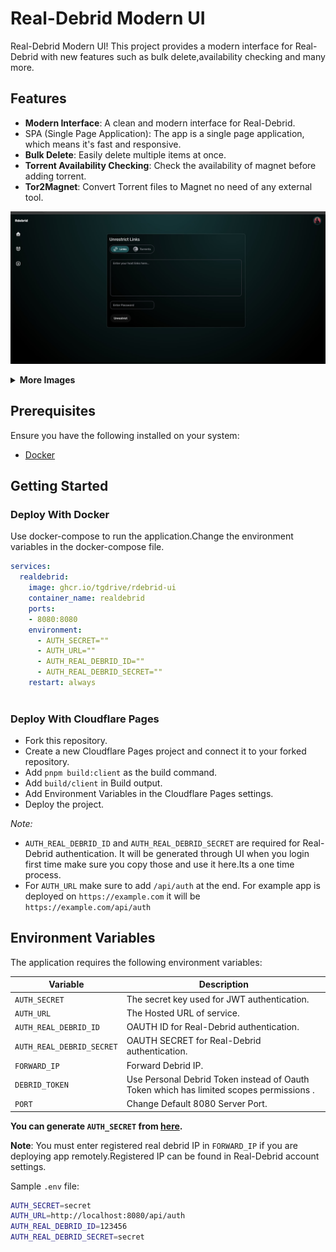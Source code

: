 # Real-Debrid Modern UI

 Real-Debrid Modern UI! This project provides a modern interface for Real-Debrid with new features such as bulk delete,availability checking and many more.

## Features

- **Modern Interface**: A clean and modern interface for Real-Debrid.
- SPA (Single Page Application): The app is a single page application, which means it's fast and responsive.
- **Bulk Delete**: Easily delete multiple items at once.
- **Torrent Availability Checking**: Check the availability of magnet before adding torrent.
- **Tor2Magnet**: Convert Torrent files to Magnet no need of any external tool.

![demo](./demos/demo1.jpg)

<details>
<summary><b>More Images</b></summary>

![demo2](./demos/demo2.jpg)
![demo3](./demos/demo4.jpg)

</details>

## Prerequisites

Ensure you have the following installed on your system:
- [Docker](https://www.docker.com/get-started)

## Getting Started

### Deploy With Docker

Use docker-compose to run the application.Change the environment variables in the docker-compose file.

```yml
services:
  realdebrid:
    image: ghcr.io/tgdrive/rdebrid-ui
    container_name: realdebrid
    ports:
    - 8080:8080
    environment:
      - AUTH_SECRET=""
      - AUTH_URL=""
      - AUTH_REAL_DEBRID_ID=""
      - AUTH_REAL_DEBRID_SECRET=""
    restart: always
    
```

### Deploy With Cloudflare Pages
- Fork this repository.
- Create a new Cloudflare Pages project and connect it to your forked repository.
- Add `pnpm build:client` as the build command.
- Add `build/client` in Build output.
- Add Environment Variables in the Cloudflare Pages settings.
- Deploy the project.

**Note*:*
- `AUTH_REAL_DEBRID_ID` and `AUTH_REAL_DEBRID_SECRET` are required for Real-Debrid authentication. It will be generated through UI when you login first time make sure you copy those and use it here.Its a one time process.
- For `AUTH_URL` make sure to add `/api/auth` at the end. For example app is deployed on `https://example.com` it will be `https://example.com/api/auth`
## Environment Variables

The application requires the following environment variables:

| Variable                   | Description                                                |
|----------------------------|------------------------------------------------------------|
| `AUTH_SECRET`              | The secret key used for JWT authentication.                    |
| `AUTH_URL`                 | The Hosted URL of service.                     |
| `AUTH_REAL_DEBRID_ID`     | OAUTH ID for Real-Debrid authentication.                |
| `AUTH_REAL_DEBRID_SECRET`  | OAUTH SECRET for Real-Debrid authentication.   
| `FORWARD_IP`  | Forward Debrid IP.
| `DEBRID_TOKEN`  | Use Personal Debrid Token instead of Oauth Token which has limited scopes permissions .
| `PORT`  | Change Default 8080 Server Port. 

**You can generate `AUTH_SECRET` from [here](https://generate-secret.vercel.app/64).**

**Note**: You must enter registered real debrid IP  in  `FORWARD_IP` if you are deploying app remotely.Registered IP can be found in Real-Debrid account settings.

Sample `.env` file:

```bash
AUTH_SECRET=secret
AUTH_URL=http://localhost:8080/api/auth
AUTH_REAL_DEBRID_ID=123456
AUTH_REAL_DEBRID_SECRET=secret
```
